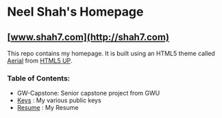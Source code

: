 # Neel Shah's Homepage

## [www.shah7.com](http://shah7.com)

This repo contains my homepage. It is built using an HTML5 theme called [Aerial](http://html5up.net/aerial) from [HTML5 UP](http://html5up.net).

### Table of Contents:

  - GW-Capstone: Senior capstone project from GWU
  - [Keys](http://shah7.com/keys) : My various public keys
  - [Resume](http://shah7.com/resume.pdf) : My Resume
